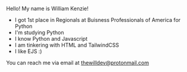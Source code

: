 Hello! My name is William Kenzie!

- I got 1st place in Regionals at Buisness Professionals of America for Python
- I'm studying Python
- I know Python and Javascript
- I am tinkering with HTML and TailwindCSS
- I like EJS :)

You can reach me via email at thewilldev@protonmail.com
